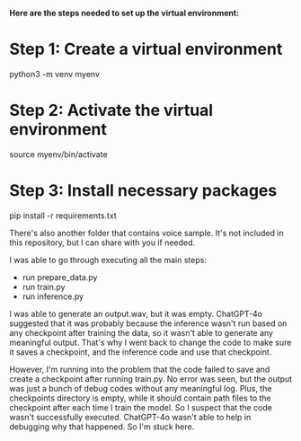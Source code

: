 **Here are the steps needed to set up the virtual environment:**
# Step 1: Create a virtual environment
python3 -m venv myenv
# Step 2: Activate the virtual environment
source myenv/bin/activate
# Step 3: Install necessary packages
pip install -r requirements.txt

There's also another folder that contains voice sample. It's not included in this repository, but I can share with you if needed. 

I was able to go through executing all the main steps:
- run prepare_data.py
- run train.py
- run inference.py

I was able to generate an output.wav, but it was empty. ChatGPT-4o suggested that it was probably because the inference wasn't run based on any checkpoint after training the data, so it wasn't able to generate any meaningful output. 
That's why I went back to change the code to make sure it saves a checkpoint, and the inference code and use that checkpoint. 
  
However, I'm running into the problem that the code failed to save and create a checkpoint after running train.py. No error was seen, but the output was just a bunch of debug codes without any meaningful log. 
Plus, the checkpoints directory is empty, while it should contain path files to the checkpoint after each time I train the model. So I suspect that the code wasn't successfully executed.
ChatGPT-4o wasn't able to help in debugging why that happened. So I'm stuck here.
